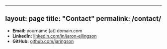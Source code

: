 
---
layout: page
title: "Contact"
permalink: /contact/
---

- **Email:** yourname [at] domain.com
- **LinkedIn:** [linkedin.com/in/jaron-ellingson](https://www.linkedin.com/in/jaron-ellingson/)
- **GitHub:** [github.com/jaringson](https://github.com/jaringson)
